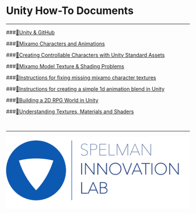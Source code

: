 <link rel="stylesheet" href="../../css/images.css" />

Unity How-To Documents
======================
<hr/>

###[&#x1F4D8;Unity & GitHub](Unity_and_GitHub.md)

###[&#x1F4D8;Mixamo Characters and Animations](mixamo_characters_and_animations.md)

###[&#x1F4D8;Creating Controllable Characters with Unity Standard Assets](controllable_char_with_SA.md)

###[&#x1F4D8;Mixamo Model Texture & Shading Problems](mixamo_texture_and_shading_problems.md)

###[&#x1F4D8;Instructions for fixing missing mixamo character textures](fixing_missing_textures.md)

###[&#x1F4D8;Instructions for creating a simple 1d animation blend in Unity](1d_animation_blends.md)

###[&#x1F4D8;Building a 2D RPG World in Unity](https://docs.google.com/document/d/e/2PACX-1vRNGVmAPAoiw89Ijf390RDFWfXwrnPF69wNq_8AQg1PtX-1PVroe0jQDRz29yZ3CuUOMscU-sRZQ5DF/pub?embedded=true)

###[&#x1F4D8;Understanding Textures, Materials and Shaders](textures_materials_shaders.md)




<br><hr>

![](../images/il_logo.png?style=center20)
